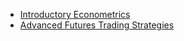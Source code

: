 * [Introductory Econometrics](IntroductoryEconometrics/README.md)
* [Advanced Futures Trading Strategies](AFTS/README.md)